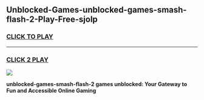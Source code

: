 
## Unblocked-Games-unblocked-games-smash-flash-2-Play-Free-sjolp
<h3>
<a href="https://premium76.site?title=unblocked-games-smash-flash-2&ref=23A">CLICK TO PLAY</a></h3>
<hr>

<h3>
<a href="https://premium76.site?title=unblocked-games-smash-flash-2&ref=23A">CLICK 2 PLAY</a>
  
</h3>

<a href="https://premium76.site?title=unblocked-games-smash-flash-2&ref=23A"><img src="https://clearcache.store/games.png"></a>


**unblocked-games-smash-flash-2 games unblocked: Your Gateway to Fun and Accessible Online Gaming**
